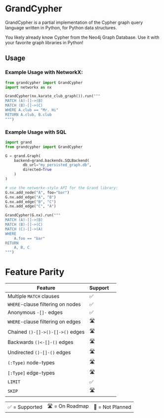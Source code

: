 # GrandCypher

GrandCypher is a partial implementation of the Cypher graph query language written in Python, for Python data structures.

You likely already know Cypher from the Neo4j Graph Database. Use it with your favorite graph libraries in Python!

## Usage

### Example Usage with NetworkX:

```python
from grandcypher import GrandCypher
import networkx as nx

GrandCypher(nx.karate_club_graph()).run("""
MATCH (A)-[]->(B)
MATCH (B)-[]->(C)
WHERE A.club == "Mr. Hi"
RETURN A.club, B.club
""")
```

### Example Usage with SQL

```python
import grand
from grandcypher import GrandCypher

G = grand.Graph(
    backend=grand.backends.SQLBackend(
        db_url="my_persisted_graph.db",
        directed=True
    )
)

# use the networkx-style API for the Grand library:
G.nx.add_node("A", foo="bar")
G.nx.add_edge("A", "B")
G.nx.add_edge("B", "C")
G.nx.add_edge("C", "A")

GrandCypher(G.nx).run("""
MATCH (A)-[]->(B)
MATCH (B)-[]->(C)
MATCH (C)-[]->(A)
WHERE
    A.foo == "bar"
RETURN
    A, B, C
""")
```

# Feature Parity

| Feature                           | Support |     |
| --------------------------------- | ------- | --- |
| Multiple `MATCH` clauses          | ✅      |     |
| `WHERE`-clause filtering on nodes | ✅      |     |
| Anonymous `-[]-` edges            | ✅      |     |
| `WHERE`-clause filtering on edges | 🛣       |     |
| Chained `()-[]->()-[]->()` edges  | 🛣       |     |
| Backwards `()<-[]-()` edges       | 🛣       |     |
| Undirected `()-[]-()` edges       | 🛣       |     |
| `(:Type)` node-types              | 🛣       |     |
| `[:Type]` edge-types              | 🛣       |     |
| `LIMIT`                           | ✅      |     |
| `SKIP`                            | 🛣       |     |

|                |                |                  |
| -------------- | -------------- | ---------------- |
| ✅ = Supported | 🛣 = On Roadmap | 🔴 = Not Planned |
